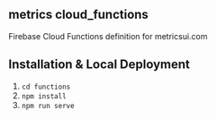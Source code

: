 ## metrics cloud_functions

Firebase Cloud Functions definition for metricsui.com

## Installation & Local Deployment

1. `cd functions`
2. `npm install`
3. `npm run serve`
